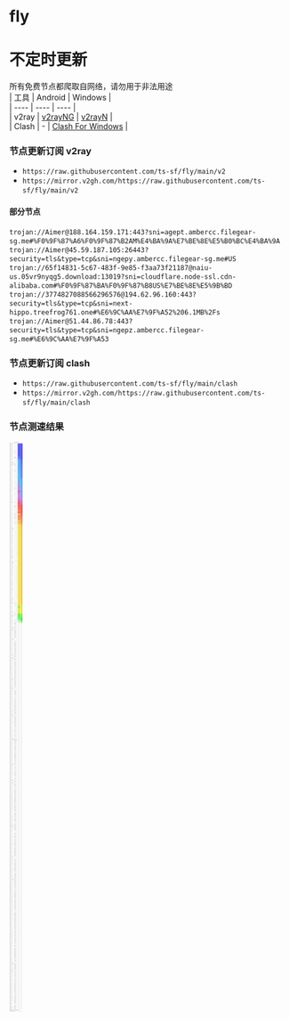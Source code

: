 # fly
# 不定时更新
所有免费节点都爬取自网络，请勿用于非法用途  
|  工具  | Android  | Windows  |  
|  ----  | ----   | ----  |  
| v2ray  | [v2rayNG](https://github.com/2dust/v2rayNG/releases) | [v2rayN](https://github.com/2dust/v2rayN/releases) |  
| Clash  | - | [Clash For Windows](https://github.com/2dust/clashN/releases) | 
  
### 节点更新订阅  v2ray
- `https://raw.githubusercontent.com/ts-sf/fly/main/v2`  
- `https://mirror.v2gh.com/https://raw.githubusercontent.com/ts-sf/fly/main/v2`  

#### 部分节点  
``` 
trojan://Aimer@188.164.159.171:443?sni=agept.ambercc.filegear-sg.me#%F0%9F%87%A6%F0%9F%87%B2AM%E4%BA%9A%E7%BE%8E%E5%B0%BC%E4%BA%9A
trojan://Aimer@45.59.187.105:26443?security=tls&type=tcp&sni=ngepy.ambercc.filegear-sg.me#US
trojan://65f14831-5c67-483f-9e85-f3aa73f21187@naiu-us.05vr9nyqg5.download:13019?sni=cloudflare.node-ssl.cdn-alibaba.com#%F0%9F%87%BA%F0%9F%87%B8US%E7%BE%8E%E5%9B%BD
trojan://3774827088566296576@194.62.96.160:443?security=tls&type=tcp&sni=next-hippo.treefrog761.one#%E6%9C%AA%E7%9F%A52%206.1MB%2Fs
trojan://Aimer@51.44.86.78:443?security=tls&type=tcp&sni=ngepz.ambercc.filegear-sg.me#%E6%9C%AA%E7%9F%A53
```
### 节点更新订阅  clash
- `https://raw.githubusercontent.com/ts-sf/fly/main/clash`  
- `https://mirror.v2gh.com/https://raw.githubusercontent.com/ts-sf/fly/main/clash`  

### 节点测速结果
![image](traffic.png)
